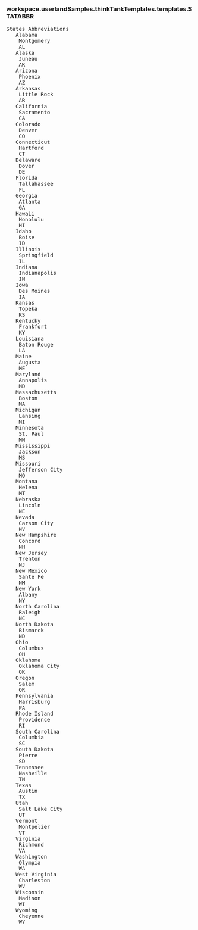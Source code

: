 ### workspace.userlandSamples.thinkTankTemplates.templates.STATABBR
<pre>
States Abbreviations
   Alabama
    Montgomery
    AL
   Alaska
    Juneau
    AK
   Arizona
    Phoenix
    AZ
   Arkansas
    Little Rock
    AR
   California
    Sacramento
    CA
   Colorado
    Denver
    CO
   Connecticut
    Hartford
    CT
   Delaware
    Dover
    DE
   Florida
    Tallahassee
    FL
   Georgia
    Atlanta
    GA
   Hawaii
    Honolulu
    HI
   Idaho
    Boise
    ID
   Illinois
    Springfield
    IL
   Indiana
    Indianapolis
    IN
   Iowa
    Des Moines
    IA
   Kansas
    Topeka
    KS
   Kentucky
    Frankfort
    KY
   Louisiana
    Baton Rouge
    LA
   Maine
    Augusta
    ME
   Maryland
    Annapolis
    MD
   Massachusetts
    Boston
    MA
   Michigan
    Lansing
    MI
   Minnesota
    St. Paul
    MN
   Mississippi
    Jackson
    MS
   Missouri
    Jefferson City
    MO
   Montana
    Helena
    MT
   Nebraska
    Lincoln
    NE
   Nevada
    Carson City
    NV
   New Hampshire
    Concord
    NH
   New Jersey
    Trenton
    NJ
   New Mexico
    Sante Fe
    NM
   New York
    Albany
    NY
   North Carolina
    Raleigh
    NC
   North Dakota
    Bismarck
    ND
   Ohio
    Columbus
    OH
   Oklahoma
    Oklahoma City
    OK
   Oregon
    Salem
    OR
   Pennsylvania
    Harrisburg
    PA
   Rhode Island
    Providence
    RI
   South Carolina
    Columbia
    SC
   South Dakota
    Pierre
    SD
   Tennessee
    Nashville
    TN
   Texas
    Austin
    TX
   Utah
    Salt Lake City
    UT
   Vermont
    Montpelier
    VT
   Virginia
    Richmond
    VA
   Washington
    Olympia
    WA
   West Virginia
    Charleston
    WV
   Wisconsin
    Madison
    WI
   Wyoming
    Cheyenne
    WY

</pre>